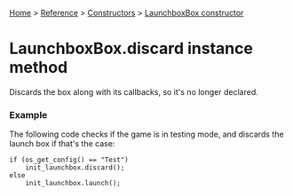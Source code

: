 [Home](/README.md) > [Reference](/Docs/Reference/Reference.md) > [Constructors](/Docs/Reference/Constructors/TOC.md) > [LaunchboxBox constructor](/Docs/Reference/Constructors/LaunchboxBox.md)

# LaunchboxBox.discard instance method

Discards the box along with its callbacks, so it's no longer declared.

### Example

The following code checks if the game is in testing mode, and discards the launch box if that's the case:

```gml
if (os_get_config() == "Test")
    init_launchbox.discard();
else
    init_launchbox.launch();
```
